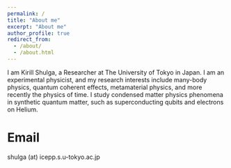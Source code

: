 ```yaml
---
permalink: /
title: "About me"
excerpt: "About me"
author_profile: true
redirect_from: 
  - /about/
  - /about.html
---
```


I am Kirill Shulga, a Researcher at The University of Tokyo in Japan. I am an experimental physicist, and my research interests include many-body physics, quantum coherent effects, metamaterial physics, and more recently the physics of time.  I study condensed matter physics phenomena in synthetic quantum matter, such as superconducting qubits and electrons on Helium. 


Email
======
shulga (at) icepp.s.u-tokyo.ac.jp
